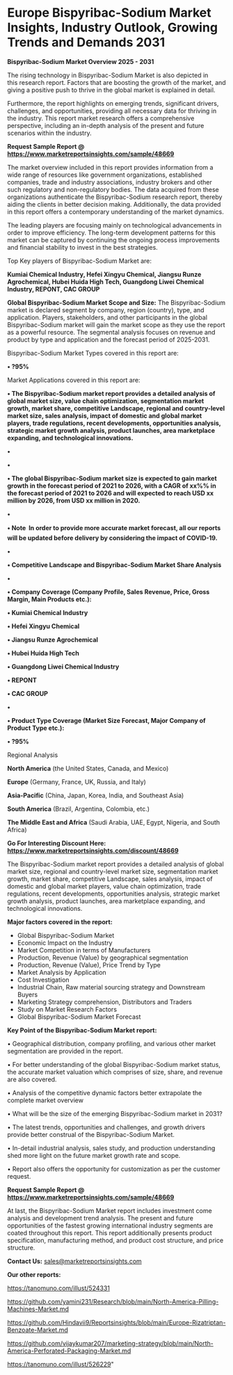 # Europe Bispyribac-Sodium Market Insights, Industry Outlook, Growing Trends and Demands 2031

<Strong> Bispyribac-Sodium Market Overview 2025 - 2031</strong>

The rising technology in Bispyribac-Sodium Market is also depicted in this research report. Factors that are boosting the growth of the market, and giving a positive push to thrive in the global market is explained in detail.

Furthermore, the report highlights on emerging trends, significant drivers, challenges, and opportunities, providing all necessary data for thriving in the industry. This report market research offers a comprehensive perspective, including an in-depth analysis of the present and future scenarios within the industry.

<strong>Request Sample Report @ <a href=https://www.marketreportsinsights.com/sample/48669>https://www.marketreportsinsights.com/sample/48669</a></strong>

The market overview included in this report provides information from a wide range of resources like government organizations, established companies, trade and industry associations, industry brokers and other such regulatory and non-regulatory bodies. The data acquired from these organizations authenticate the Bispyribac-Sodium research report, thereby aiding the clients in better decision making. Additionally, the data provided in this report offers a contemporary understanding of the market dynamics.

The leading players are focusing mainly on technological advancements in order to improve efficiency. The long-term development patterns for this market can be captured by continuing the ongoing process improvements and financial stability to invest in the best strategies.

Top Key players of Bispyribac-Sodium Market are:

<strong>Kumiai Chemical Industry, Hefei Xingyu Chemical, Jiangsu Runze Agrochemical, Hubei Huida High Tech, Guangdong Liwei Chemical Industry, REPONT, CAC GROUP</strong>

<strong><b>Global Bispyribac-Sodium Market Scope and Size:</b></strong>
The Bispyribac-Sodium market is declared segment by company, region (country), type, and application. Players, stakeholders, and other participants in the global Bispyribac-Sodium market will gain the market scope as they use the report as a powerful resource. The segmental analysis focuses on revenue and product by type and application and the forecast period of 2025-2031.

Bispyribac-Sodium Market Types covered in this report are:

<strong>•  ?95%</strong>

Market Applications covered in this report are:

<strong>•  The Bispyribac-Sodium market report provides a detailed analysis of global market size, value chain optimization, segmentation market growth, market share, competitive Landscape, regional and country-level market size, sales analysis, impact of domestic and global market players, trade regulations, recent developments, opportunities analysis, strategic market growth analysis, product launches, area marketplace expanding, and technological innovations.

•  

•  

•  The global Bispyribac-Sodium market size is expected to gain market growth in the forecast period of 2021 to 2026, with a CAGR of xx%% in the forecast period of 2021 to 2026 and will expected to reach USD xx million by 2026, from USD xx million in 2020.

•  

•  Note  In order to provide more accurate market forecast, all our reports will be updated before delivery by considering the impact of COVID-19.

•  

•  Competitive Landscape and Bispyribac-Sodium Market Share Analysis

•  

•  Company Coverage (Company Profile, Sales Revenue, Price, Gross Margin, Main Products etc.): 

•  Kumiai Chemical Industry

•  Hefei Xingyu Chemical

•  Jiangsu Runze Agrochemical

•  Hubei Huida High Tech

•  Guangdong Liwei Chemical Industry

•  REPONT

•  CAC GROUP

•  

•  Product Type Coverage (Market Size  Forecast, Major Company of Product Type etc.):

•  ?95%</strong> 

Regional Analysis

<strong>North America</strong> (the United States, Canada, and Mexico)

<strong>Europe</strong> (Germany, France, UK, Russia, and Italy)

<strong>Asia-Pacific</strong> (China, Japan, Korea, India, and Southeast Asia)

<strong>South America</strong> (Brazil, Argentina, Colombia, etc.)

<strong>The Middle East and Africa</strong> (Saudi Arabia, UAE, Egypt, Nigeria, and South Africa)

<strong>Go For Interesting Discount Here: <a href=https://www.marketreportsinsights.com/discount/48669>https://www.marketreportsinsights.com/discount/48669</a></strong>

The Bispyribac-Sodium market report provides a detailed analysis of global market size, regional and country-level market size, segmentation market growth, market share, competitive Landscape, sales analysis, impact of domestic and global market players, value chain optimization, trade regulations, recent developments, opportunities analysis, strategic market growth analysis, product launches, area marketplace expanding, and technological innovations.

<strong><b>Major factors covered in the report:</b></strong>
<ul>
  <li>Global Bispyribac-Sodium Market </li>
  <li>Economic Impact on the Industry</li>
  <li>Market Competition in terms of Manufacturers</li>
  <li>Production, Revenue (Value) by geographical segmentation</li>
  <li>Production, Revenue (Value), Price Trend by Type</li>
  <li>Market Analysis by Application</li>
  <li>Cost Investigation</li>
  <li>Industrial Chain, Raw material sourcing strategy and Downstream Buyers</li>
  <li>Marketing Strategy comprehension, Distributors and Traders</li>
  <li>Study on Market Research Factors</li>
  <li>Global Bispyribac-Sodium Market Forecast</li>
</ul>

<strong><b>Key Point of the Bispyribac-Sodium Market report:</b></strong>

• Geographical distribution, company profiling, and various other market segmentation are provided in the report.

• For better understanding of the global Bispyribac-Sodium market status, the accurate market valuation which comprises of size, share, and revenue are also covered.

• Analysis of the competitive dynamic factors better extrapolate the complete market overview

• What will be the size of the emerging Bispyribac-Sodium market in 2031?

• The latest trends, opportunities and challenges, and growth drivers provide better construal of the Bispyribac-Sodium Market.

• In-detail industrial analysis, sales study, and production understanding shed more light on the future market growth rate and scope.

• Report also offers the opportunity for customization as per the customer request.

<strong>Request Sample Report @ <a href=https://www.marketreportsinsights.com/sample/48669>https://www.marketreportsinsights.com/sample/48669</a></strong>

At last, the Bispyribac-Sodium Market report includes investment come analysis and development trend analysis. The present and future opportunities of the fastest growing international industry segments are coated throughout this report. This report additionally presents product specification, manufacturing method, and product cost structure, and price structure.

<strong>Contact Us:</strong>
sales@marketreportsinsights.com

<strong>Our other reports:</strong>

<a href=https://tanomuno.com/illust/524331>https://tanomuno.com/illust/524331</a>

<a href=https://github.com/yamini231/Research/blob/main/North-America-Pilling-Machines-Market.md>https://github.com/yamini231/Research/blob/main/North-America-Pilling-Machines-Market.md</a>

<a href=https://github.com/Hindavii9/Reportsinsights/blob/main/Europe-Rizatriptan-Benzoate-Market.md>https://github.com/Hindavii9/Reportsinsights/blob/main/Europe-Rizatriptan-Benzoate-Market.md</a>

<a href=https://github.com/vijaykumar207/marketing-strategy/blob/main/North-America-Perforated-Packaging-Market.md>https://github.com/vijaykumar207/marketing-strategy/blob/main/North-America-Perforated-Packaging-Market.md</a>

<a href=https://tanomuno.com/illust/526229>https://tanomuno.com/illust/526229</a>"
